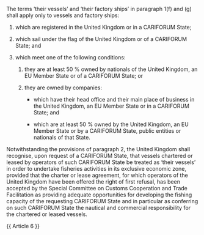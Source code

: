 The terms ‘their vessels’ and ‘their factory ships’ in paragraph 1(f) and (g) shall apply only to vessels and factory ships:

1. which are registered in the United Kingdom or in a CARIFORUM State;

2. which sail under the flag of the United Kingdom or of a CARIFORUM State; and

3. which meet one of the following conditions:

    1. they are at least 50 % owned by nationals of the United Kingdom, an EU Member State or of a CARIFORUM State; or

    2. they are owned by companies:

        - which have their head office and their main place of business in the United Kingdom, an EU Member State or in a CARIFORUM State; and

        - which are at least 50 % owned by the United Kingdom, an EU Member State or by a CARIFORUM State, public entities or nationals of that State.

Notwithstanding the provisions of paragraph 2, the United Kingdom shall recognise, upon request of a CARIFORUM State, that vessels chartered or leased by operators of such CARIFORUM State be treated as ‘their vessels’ in order to undertake fisheries activities in its exclusive economic zone, provided that the charter or lease agreement, for which operators of the United Kingdom have been offered the right of first refusal, has been accepted by the Special Committee on Customs Cooperation and Trade Facilitation as providing adequate opportunities for developing the fishing capacity of the requesting CARIFORUM State and in particular as conferring on such CARIFORUM State the nautical and commercial responsibility for the chartered or leased vessels.


{{ Article 6 }}